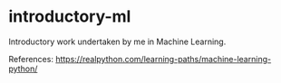 # introductory-ml
Introductory work undertaken by me in Machine Learning.

References:
https://realpython.com/learning-paths/machine-learning-python/
